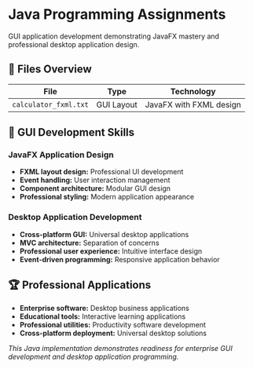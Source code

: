 # Java Programming Assignments

GUI application development demonstrating JavaFX mastery and professional desktop application design.

## 📝 **Files Overview**

| **File** | **Type** | **Technology** |
|----------|----------|----------------|
| `calculator_fxml.txt` | GUI Layout | JavaFX with FXML design |

## 🎯 **GUI Development Skills**

### **JavaFX Application Design**
- **FXML layout design:** Professional UI development
- **Event handling:** User interaction management
- **Component architecture:** Modular GUI design
- **Professional styling:** Modern application appearance

### **Desktop Application Development**
- **Cross-platform GUI:** Universal desktop applications
- **MVC architecture:** Separation of concerns
- **Professional user experience:** Intuitive interface design
- **Event-driven programming:** Responsive application behavior

## 🏆 **Professional Applications**
- **Enterprise software:** Desktop business applications
- **Educational tools:** Interactive learning applications
- **Professional utilities:** Productivity software development
- **Cross-platform deployment:** Universal desktop solutions

*This Java implementation demonstrates readiness for enterprise GUI development and desktop application programming.*
